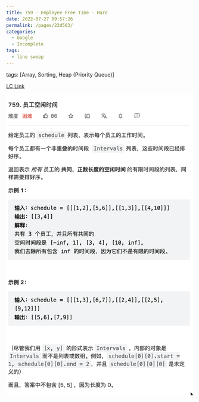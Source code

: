 ```yaml
---
title: 759 - Employee Free Time - Hard
date: 2022-07-27 09:57:26
permalink: /pages/23d503/
categories:
  - Google
  - Incomplete
tags:
  - line sweep
---
```

tags: [Array, Sorting, Heap (Priority Queue)]

[LC Link](https://leetcode.cn/problems/employee-free-time/)

![](https://raw.githubusercontent.com/emmableu/image/master/202208142304347.png)